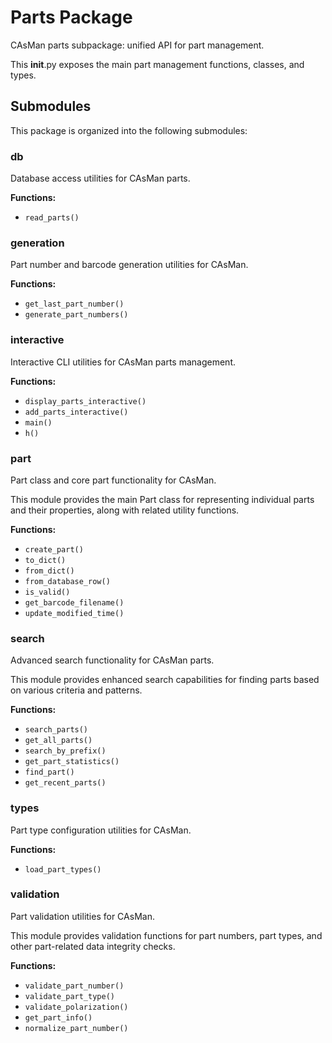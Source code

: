 # Parts Package

CAsMan parts subpackage: unified API for part management.

This __init__.py exposes the main part management functions, classes, and types.

## Submodules

This package is organized into the following submodules:

### db

Database access utilities for CAsMan parts.

**Functions:**

- `read_parts()`

### generation

Part number and barcode generation utilities for CAsMan.

**Functions:**

- `get_last_part_number()`
- `generate_part_numbers()`

### interactive

Interactive CLI utilities for CAsMan parts management.

**Functions:**

- `display_parts_interactive()`
- `add_parts_interactive()`
- `main()`
- `h()`

### part

Part class and core part functionality for CAsMan.

This module provides the main Part class for representing individual parts
and their properties, along with related utility functions.

**Functions:**

- `create_part()`
- `to_dict()`
- `from_dict()`
- `from_database_row()`
- `is_valid()`
- `get_barcode_filename()`
- `update_modified_time()`

### search

Advanced search functionality for CAsMan parts.

This module provides enhanced search capabilities for finding parts
based on various criteria and patterns.

**Functions:**

- `search_parts()`
- `get_all_parts()`
- `search_by_prefix()`
- `get_part_statistics()`
- `find_part()`
- `get_recent_parts()`

### types

Part type configuration utilities for CAsMan.

**Functions:**

- `load_part_types()`

### validation

Part validation utilities for CAsMan.

This module provides validation functions for part numbers, part types,
and other part-related data integrity checks.

**Functions:**

- `validate_part_number()`
- `validate_part_type()`
- `validate_polarization()`
- `get_part_info()`
- `normalize_part_number()`

